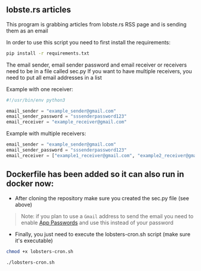## lobste.rs articles 

This program is grabbing articles from lobste.rs RSS page and is sending them as an email

In order to use this script you need to first install the requirements: 

```sh
pip install -r requirements.txt
```

The email sender, email sender password and email receiver or receivers need to be in a file called sec.py
If you want to have multiple receivers, you need to put all email addresses in a list

Example with one receiver:
```python
#!/usr/bin/env python3

email_sender = "example_sender@gmail.com"
email_sender_password = "sssenderpassword123"
email_receiver = "example_receiver@gmail.com"
```

Example with multiple receivers:
```python
email_sender = "example_sender@gmail.com"
email_sender_password = "sssenderpassword123"
email_receiver = ["example1_receiver@gmail.com", "example2_receiver@gmail.com", "example3_receiver@gmail.com"]
```
## Dockerfile has been added so it can also run in docker now: 

- After cloning the repository make sure you created the sec.py file (see above) 
> Note: if you plan to use a `Gmail` address to send the email you need to enable [App Passwords](https://support.google.com/accounts/answer/185833?hl=en) and use this instead of your password
- Finally, you just need to execute the lobsters-cron.sh script (make sure it's executable)

```sh 
chmod +x lobsters-cron.sh
```

```sh
./lobsters-cron.sh
```
